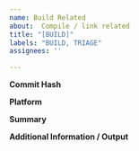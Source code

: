 ```yaml
---
name: Build Related
about:  Compile / link related
title: "[BUILD]"
labels: "BUILD, TRIAGE"
assignees: ''

---
```

**Commit Hash**

**Platform**

**Summary**

**Additional Information / Output**